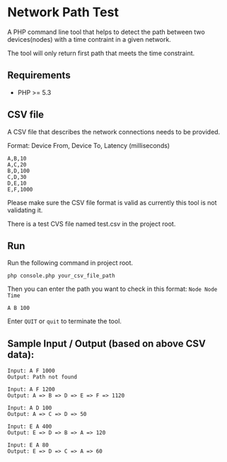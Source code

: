 # Network Path Test

A PHP command line tool that helps to detect the path between two devices(nodes) with a time contraint in a given network.

The tool will only return first path that meets the time constraint.

## Requirements

* PHP >= 5.3

## CSV file

A CSV file that describes the network connections needs to be provided.

Format: Device From, Device To, Latency (milliseconds)

```
A,B,10
A,C,20
B,D,100
C,D,30
D,E,10
E,F,1000
```
Please make sure the CSV file format is valid as currently this tool is not validating it.

There is a test CVS file named test.csv in the project root.

## Run

Run the following command in project root.

```
php console.php your_csv_file_path
```
Then you can enter the path you want to check in this format: `Node Node Time`

```
A B 100
```

Enter `QUIT` or `quit` to terminate the tool.

## Sample Input / Output (based on above CSV data):

```
Input: A F 1000
Output: Path not found

Input: A F 1200 
Output: A => B => D => E => F => 1120

Input: A D 100 
Output: A => C => D => 50

Input: E A 400 
Output: E => D => B => A => 120

Input: E A 80 
Output: E => D => C => A => 60
```
